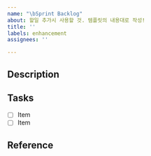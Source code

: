 ```yaml
---
name: "\bSprint Backlog"
about: 할일 추가시 사용할 것. 템플릿의 내용대로 작성!
title: ''
labels: enhancement
assignees: ''

---
```


## Description

## Tasks

- [ ] Item
- [ ] Item

## Reference
